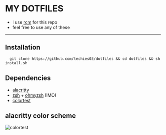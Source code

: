 MY DOTFILES
=============================
- I use [rcm](https://github.com/thoughtbot/rcm) for this repo
- feel free to use any of these
----------------------------------


## Installation

```zshrc
  git clone https://github.com/techies03/dotfiles && cd dotfiles && sh install.sh
```
    
## Dependencies

- [alacritty](https://github.com/alacritty/alacritty)
- [zsh](https://github.com/ohmyzsh/ohmyzsh/wiki/Installing-ZSH) + [ohmyzsh](https://github.com/ohmyzsh/ohmyzsh/) (IMO)
- [colortest](https://github.com/pablopunk/colortest)


## alacritty color scheme

![colortest](https://user-images.githubusercontent.com/90133205/138557533-b0bbabdf-9614-4d10-9d7c-b528c2304e89.png)

